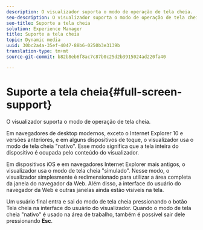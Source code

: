 ```yaml
---
description: O visualizador suporta o modo de operação de tela cheia.
seo-description: O visualizador suporta o modo de operação de tela cheia.
seo-title: Suporte a tela cheia
solution: Experience Manager
title: Suporte a tela cheia
topic: Dynamic media
uuid: 30bc2a4a-35ef-4047-88b6-0250b3e3139b
translation-type: tm+mt
source-git-commit: b82b8eb6f8ac7c87b0c25d2b3915024ad220fa40

---
```



# Suporte a tela cheia{#full-screen-support}

O visualizador suporta o modo de operação de tela cheia.

Em navegadores de desktop modernos, exceto o Internet Explorer 10 e versões anteriores, e em alguns dispositivos de toque, o visualizador usa o modo de tela cheia &quot;nativo&quot;. Esse modo significa que a tela inteira do dispositivo é ocupada pelo conteúdo do visualizador.

Em dispositivos iOS e em navegadores Internet Explorer mais antigos, o visualizador usa o modo de tela cheia &quot;simulado&quot;. Nesse modo, o visualizador simplesmente é redimensionado para utilizar a área completa da janela do navegador da Web. Além disso, a interface do usuário do navegador da Web e outras janelas ainda estão visíveis na tela.

Um usuário final entra e sai do modo de tela cheia pressionando o botão Tela cheia na interface do usuário do visualizador. Quando o modo de tela cheia &quot;nativo&quot; é usado na área de trabalho, também é possível sair dele pressionando **Esc**.
